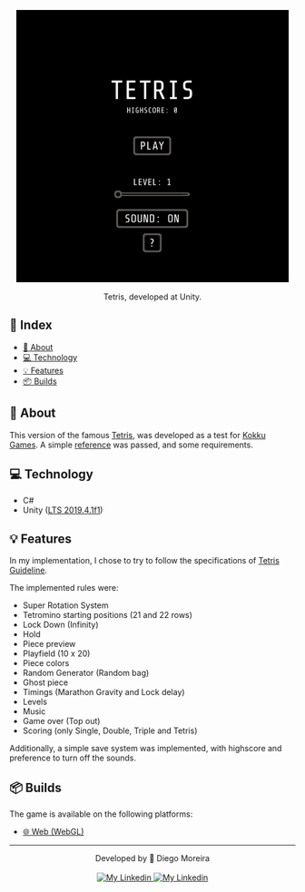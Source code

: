 <div align="center">

![Tetris](docs/preview.gif)

<div>
 
Tetris, developed at Unity.

</div>

</div>

## 📑 Index

- [📜 About](#-about)
- [💻 Technology](#-technology)
- [💡 Features](#-features)
- [📦 Builds](#-builds)

## 📜 About

This version of the famous [Tetris](https://tetris.com/), was developed as a test for [Kokku Games](http://www.kokkuhub.com/home/). A simple [reference](http://htmltetris.com/) was passed, and some requirements.

## 💻 Technology

- C#
- Unity ([LTS 2019.4.1f1](https://unity3d.com/pt/unity/qa/lts-releases?version=2019.4))

## 💡 Features

In my implementation, I chose to try to follow the specifications of [Tetris Guideline](https://tetris.wiki/Tetris_Guideline).

The implemented rules were:

- Super Rotation System
- Tetromino starting positions (21 and 22 rows)
- Lock Down (Infinity)
- Hold
- Piece preview
- Playfield (10 x 20)
- Piece colors
- Random Generator (Random bag)
- Ghost piece
- Timings (Marathon Gravity and Lock delay)
- Levels
- Music
- Game over (Top out)
- Scoring (only Single, Double, Triple and Tetris)

Additionally, a simple save system was implemented, with highscore and preference to turn off the sounds.

## 📦 Builds

The game is available on the following platforms:

- [🌐 Web (WebGL)](https://diegomoreira.dev/kokku-tetris/)

---

<div align="center">
  <div>Developed by 🤘 Diego Moreira</div>
  <br>
  <a href="https://github.com/diegyoho/" >
    <img alt="My Linkedin" src="https://img.shields.io/badge/-diegyoho-%230077B5?style=social&logo=github">
  </a>
  <a href="https://www.linkedin.com/in/diegyoho/" >
    <img alt="My Linkedin" src="https://img.shields.io/badge/-diegyoho-%230077B5?style=social&logo=linkedin">
  </a>
</div>
